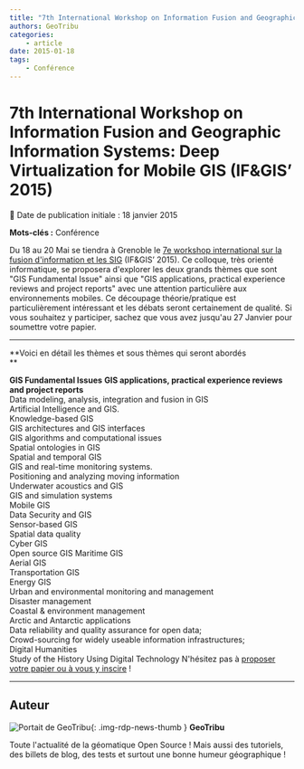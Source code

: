 ```yaml
---
title: "7th International Workshop on Information Fusion and Geographic Information Systems: Deep Virtualization for Mobile GIS  (IF&GIS’ 2015)"
authors: GeoTribu
categories:
    - article
date: 2015-01-18
tags:
    - Conférence
---
```


# 7th International Workshop on Information Fusion and Geographic Information Systems: Deep Virtualization for Mobile GIS  (IF&GIS’ 2015)

:calendar: Date de publication initiale : 18 janvier 2015

**Mots-clés :** Conférence

Du 18 au 20 Mai se tiendra à Grenoble le [7e workshop international sur la fusion d'information et les SIG](http://if-gis.com/) (IF&GIS’ 2015). Ce colloque, très orienté informatique, se proposera d'explorer les deux grands thèmes que sont "GIS Fundamental Issue" ainsi que "GIS applications, practical experience reviews and project reports" avec une attention particulière aux environnements mobiles. Ce découpage théorie/pratique est particulièrement intéressant et les débats seront certainement de qualité. Si vous souhaitez y participer, sachez que vous avez jusqu'au 27 Janvier pour soumettre votre papier.

----

**Voici en détail les thèmes et sous thèmes qui seront abordés  
**

**GIS Fundamental Issues** **GIS applications, practical experience reviews and project reports**  
Data modeling, analysis, integration and fusion in GIS  
Artificial Intelligence and GIS.  
Knowledge-based GIS  
GIS architectures and GIS interfaces  
GIS algorithms and computational issues  
Spatial ontologies in GIS  
Spatial and temporal GIS  
GIS and real-time monitoring systems.  
Positioning and analyzing moving information  
Underwater acoustics and GIS  
GIS and simulation systems  
Mobile GIS  
Data Security and GIS  
Sensor-based GIS  
Spatial data quality  
Cyber GIS  
Open source GIS Maritime GIS  
Aerial GIS  
Transportation GIS  
Energy GIS  
Urban and environmental monitoring and management  
Disaster management  
Coastal & environment management  
Arctic and Antarctic applications  
Data reliability and quality assurance for open data;  
Crowd-sourcing for widely useable information infrastructures;  
Digital Humanities  
Study of the History Using Digital Technology    N'hésitez pas à [proposer votre papier ou à vous y inscire](http://if-gis.com/) !

----

## Auteur

![Portait de GeoTribu](https://cdn.geotribu.fr/img/internal/charte/geotribu_logo_64x64.png){: .img-rdp-news-thumb }
**GeoTribu**

Toute l'actualité de la géomatique Open Source ! Mais aussi des tutoriels, des billets de blog, des tests et surtout une bonne humeur géographique !
